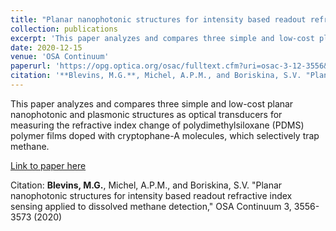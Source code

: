 ```yaml
---
title: "Planar nanophotonic structures for intensity based readout refractive index sensing applied to dissolved methane detection"
collection: publications
excerpt: 'This paper analyzes and compares three simple and low-cost planar nanophotonic and plasmonic structures as optical transducers for measuring the refractive index change of polydimethylsiloxane (PDMS) polymer films doped with cryptophane-A molecules, which selectively trap methane.'
date: 2020-12-15
venue: 'OSA Continuum'
paperurl: 'https://opg.optica.org/osac/fulltext.cfm?uri=osac-3-12-3556&id=444776'
citation: '**Blevins, M.G.**, Michel, A.P.M., and Boriskina, S.V. "Planar nanophotonic structures for intensity based readout refractive index sensing applied to dissolved methane detection," OSA Continuum 3, 3556-3573 (2020)'
---
```

This paper analyzes and compares three simple and low-cost planar nanophotonic and plasmonic structures as optical transducers for measuring the refractive index change of polydimethylsiloxane (PDMS) polymer films doped with cryptophane-A molecules, which selectively trap methane.

[Link to paper here](https://opg.optica.org/osac/fulltext.cfm?uri=osac-3-12-3556&id=444776)

Citation: **Blevins, M.G.**, Michel, A.P.M., and Boriskina, S.V. "Planar nanophotonic structures for intensity based readout refractive index sensing applied to dissolved methane detection," OSA Continuum 3, 3556-3573 (2020)
